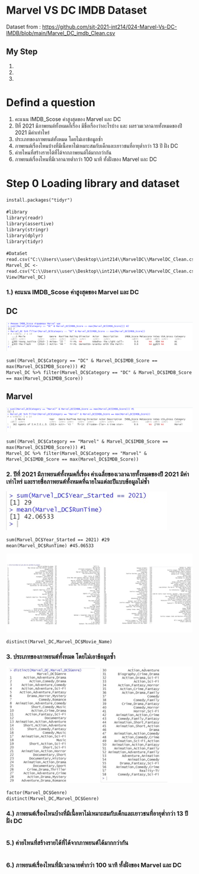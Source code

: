 # Marvel VS DC IMDB Dataset

Dataset from : https://github.com/sit-2021-int214/024-Marvel-Vs-DC-IMDB/blob/main/Marvel_DC_imdb_Clean.csv

## My Step
1.
2.
3.

# Defind a question
1. คะแนน IMDB_Scose ค่าสูงสุดของ Marvel และ DC
2. ปีที่ 2021 มีภาพยนต์ทั้งหมดกี่เรื่อง มีชื่อเรื่องว่าอะไรบ้าง และ ผลรวมเวลาฉายทั้งหมดของปี 2021 มีค่าเท่าไหร่
3. ประเภทของภาพยนต์ทั้งหมด โดยไม่เอาข้อมูลซ้ำ
4. ภาพยนต์เรื่องไหนบ้างที่มีเนื้อหาไม่เหมาะสมกับเด็กและเยาวชนที่อายุต่ำกว่า 13 ปี ฝั่ง DC 
5. ค่ายไหนที่สร้างรายได้ที่ได้จากภาพยนต์ได้มากกว่ากัน
6. ภาพยนต์เรื่องไหนที่มีเวลาฉายต่ำกว่า 100 นาที ทั้งฝั่งของ Marvel และ DC

# Step 0 Loading library and dataset
```{R}
install.packages("tidyr")

#library
library(readr)
library(assertive)
library(stringr)
library(dplyr)
library(tidyr)

#DataSet
read.csv("C:\\Users\\user\\Desktop\\int214\\MarvelDC\\MarvelDC_Clean.csv")
Marvel_DC <- read.csv("C:\\Users\\user\\Desktop\\int214\\MarvelDC\\MarvelDC_Clean.csv")
View(Marvel_DC)
```
### 1.) คะแนน IMDB_Scose ค่าสูงสุดของ Marvel และ DC
## DC
![DC](https://github.com/sit-2021-int214/024-Marvel-Vs-DC-IMDB/blob/main/PictureResult/1DC.png)
```{R}
sum((Marvel_DC$Category == "DC" & Marvel_DC$IMDB_Score == max(Marvel_DC$IMDB_Score))) #2
Marvel_DC %>% filter(Marvel_DC$Category == "DC" & Marvel_DC$IMDB_Score == max(Marvel_DC$IMDB_Score))
```
## Marvel
![Marvel](https://github.com/sit-2021-int214/024-Marvel-Vs-DC-IMDB/blob/main/PictureResult/1Marvel.png)
```{R}
sum((Marvel_DC$Category == "Marvel" & Marvel_DC$IMDB_Score == max(Marvel_DC$IMDB_Score))) #1
Marvel_DC %>% filter(Marvel_DC$Category == "Marvel" & Marvel_DC$IMDB_Score == max(Marvel_DC$IMDB_Score))
```

### 2. ปีที่ 2021 มีภาพยนต์ทั้งหมดกี่เรื่อง ค่าเฉลี่ยของเวลาฉายทั้งหมดของปี 2021 มีค่าเท่าไหร่ และรายชื่อภาพยนต์ทั้งหมดที่ฉายในแต่ละปีแบบข้อมูลไม่ซ้ำ
![No2](https://github.com/sit-2021-int214/024-Marvel-Vs-DC-IMDB/blob/main/PictureResult/AnsNo2.jpg)
```{R}
sum(Marvel_DC$Year_Started == 2021) #29
mean(Marvel_DC$RunTime) #45.06533
```
![No2](https://github.com/sit-2021-int214/024-Marvel-Vs-DC-IMDB/blob/main/PictureResult/AnsNo2_1.jpg)
```{R}
distinct(Marvel_DC,Marvel_DC$Movie_Name)
```

### 3. ประเภทของภาพยนต์ทั้งหมด โดยไม่เอาข้อมูลซ้ำ
![No3](https://github.com/sit-2021-int214/024-Marvel-Vs-DC-IMDB/blob/main/PictureResult/AnsNo3.jpg)
```{R}
factor(Marvel_DC$Genre)
distinct(Marvel_DC,Marvel_DC$Genre) 
```

### 4.) ภาพยนต์เรื่องไหนบ้างที่มีเนื้อหาไม่เหมาะสมกับเด็กและเยาวชนที่อายุต่ำกว่า 13 ปี ฝั่ง DC
```{R}

```

### 5.) ค่ายไหนที่สร้างรายได้ที่ได้จากภาพยนต์ได้มากกว่ากัน
```{R}

```

### 6.) ภาพยนต์เรื่องไหนที่มีเวลาฉายต่ำกว่า 100 นาที ทั้งฝั่งของ Marvel และ DC
```{R}

```
